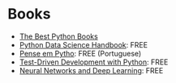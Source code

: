 # Books
* [The Best Python Books](https://realpython.com/best-python-books/)
* [Python Data Science Handbook](https://github.com/jakevdp/PythonDataScienceHandbook): FREE
* [Pense em Pytho](https://github.com/PenseAllen/PensePython2e): FREE (Portuguese)
* [Test-Driven Development with Python](http://www.obeythetestinggoat.com/pages/book.html#toc): FREE
* [Neural Networks and Deep Learning](http://neuralnetworksanddeeplearning.com/index.html): FREE
